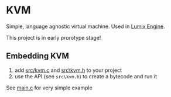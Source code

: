 # KVM
Simple, language agnostic virtual machine. Used in [Lumix Engine](https://github.com/nem0/lumixengine_visualscript).

This project is in early prorotype stage!

## Embedding KVM

1. add [src/kvm.c](https://github.com/nem0/kvm/blob/master/src/kvm.c) and [src\kvm.h](https://github.com/nem0/kvm/blob/master/src/kvm.h) to your project
2. use the API (see `src\kvm.h`) to create a bytecode and run it

See [main.c](https://github.com/nem0/kvm/blob/master/src/main.c) for very simple example

